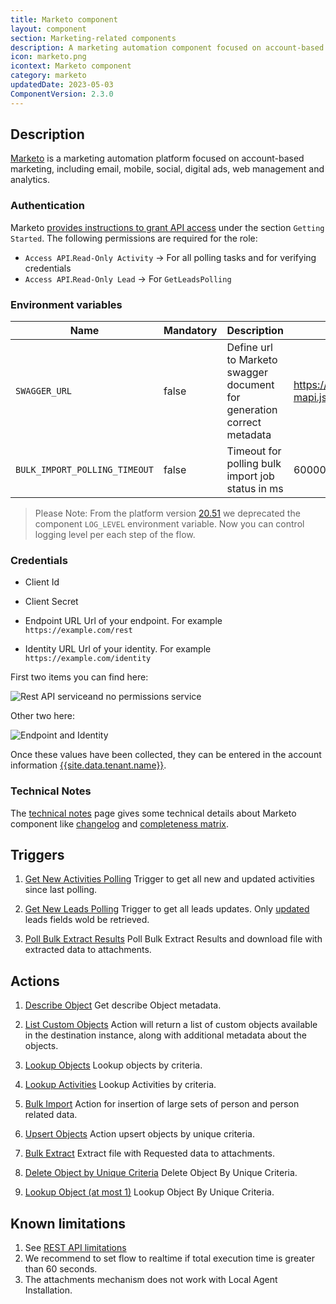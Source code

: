 ```yaml
---
title: Marketo component
layout: component
section: Marketing-related components
description: A marketing automation component focused on account-based marketing.
icon: marketo.png
icontext: Marketo component
category: marketo
updatedDate: 2023-05-03
ComponentVersion: 2.3.0
---
```


## Description

[Marketo](https://www.marketo.com/) is a marketing automation platform focused
on account-based marketing, including email, mobile, social, digital ads, web
management and analytics.

### Authentication

Marketo [provides instructions to grant API access](http://developers.marketo.com/rest-api/) under the section `Getting Started`.  The following permissions are required for the role:

 * `Access API`.`Read-Only Activity` -> For all polling tasks and for verifying
 credentials
 * `Access API`.`Read-Only Lead` -> For `GetLeadsPolling`

### Environment variables

| Name|Mandatory|Description|Values|
|----|---------|-----------|------|
| `SWAGGER_URL`| false | Define url to Marketo swagger document for generation correct metadata  | https://developers.marketo.com/swagger/swagger-mapi.json |
| `BULK_IMPORT_POLLING_TIMEOUT`| false | Timeout for polling bulk import job status in ms | 60000 |

> Please Note: From the platform version [20.51](/releases/20/51) we deprecated the
> component `LOG_LEVEL` environment variable. Now you can control logging level per each step of the flow.

###  Credentials

 * Client Id

 * Client Secret

 * Endpoint URL
   Url of your endpoint. For example `https://example.com/rest`

 * Identity URL
   Url of your identity. For example `https://example.com/identity`

First two items you can find here:

![Rest API serviceand no permissions service](img/rest-API-service-and-no-permissions-service.png)

Other two here:

![Endpoint and Identity](img/endpoint-and-identity.png)

Once these values have been collected, they can be entered in the account information [{{site.data.tenant.name}}](http://www.{{site.data.tenant.name}}).

### Technical Notes

The [technical notes](technical-notes) page gives some technical details about Marketo component like [changelog](/components/marketo/technical-notes#changelog) and [completeness matrix](/components/marketo/technical-notes#completeness-matrix).

## Triggers

  1. [Get New Activities Polling](/components/marketo/triggers#get-new-activities-polling)
  Trigger to get all new and updated activities since last polling.

  2. [Get New Leads Polling](/components/marketo/triggers#get-new-leads-polling)
  Trigger to get all leads updates. Only [updated](https://developers.marketo.com/rest-api/lead-database/activities/#data_value_changes) leads fields wold be retrieved.

  3. [Poll Bulk Extract Results](/components/marketo/triggers#poll-bulk-extract-results)
  Poll Bulk Extract Results and download file with extracted data to attachments.


## Actions

 1. [Describe Object](/components/marketo/actions#describe-object)
 Get describe Object metadata.

 2. [List Custom Objects](/components/marketo/actions#list-custom-objects)
 Action will return a list of custom objects available in the destination instance, along with additional metadata about the objects.

 3. [Lookup Objects](/components/marketo/actions#lookup-objects)
 Lookup objects by criteria.

 4. [Lookup Activities](/components/marketo/actions#lookup-activities)
 Lookup Activities by criteria.

 5. [Bulk Import](/components/marketo/actions#bulk-import)
 Action for insertion of large sets of person and person related data.

 6. [Upsert Objects](/components/marketo/actions#upsert-objects)
 Action upsert objects by unique criteria.

 7. [Bulk Extract](/components/marketo/actions#bulk-extract)
 Extract file with Requested data to attachments.

 8. [Delete Object by Unique Criteria](/components/marketo/actions#delete-object-by-unique-criteria)
 Delete Object By Unique Criteria.

 9. [Lookup Object (at most 1)](/components/marketo/actions#lookup-object-at-most-1)
 Lookup Object By Unique Criteria.

## Known limitations

1. See [REST API limitations](https://developers.marketo.com/rest-api/marketo-integration-best-practices/)
2. We recommend to set flow to realtime if total execution time is greater than 60 seconds.
3. The attachments mechanism does not work with Local Agent Installation.
